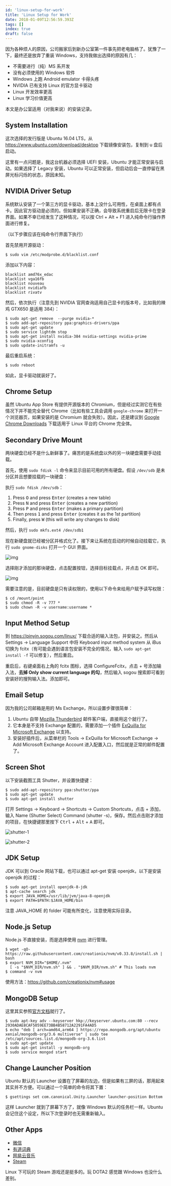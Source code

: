 ```yaml
---
id: 'linux-setup-for-work'
title: 'Linux Setup for Work'
date: 2018-01-09T12:56:59.393Z
tags: []
index: true
draft: false
---
```


因为各种烦人的原因，公司搬家后到新办公室第一件事先把老电脑格了。犹豫了一下，最终还是放弃了重装 Windows，支持我做出选择的原因有几：

* 不需要进行（纯）MS 系开发
* 没有必须使用的 Windows 软件
* Windows 上跑 Android emulator 卡得头疼
* NVIDIA 已有支持 Linux 的官方显卡驱动
* Linux 开发效率更高
* Linux 学习价值更高

本文是办公室适用（对我来说）的安装记录。

<!-- more -->

## System Installation

这次选择的发行版是 Ubuntu 16.04 LTS，从 https://www.ubuntu.com/download/desktop 下载镜像安装包，复制到 u 盘后启动。

这里有一点问题是，我这台机器必须选择 UEFI 安装，Ubuntu 才能正常安装与启动。如果选择了 Legacy 安装，Ubuntu 可以正常安装，但启动后会一直停留在黑屏光标闪烁的状态，原因未知。

## NVIDIA Driver Setup

系统默认安装了一个第三方的显卡驱动，基本上没什么可用性，在桌面上都有点卡。因此官方驱动是必须的。但如果安装不正确，会导致系统重启后无限卡在登录界面。如果不幸已经发生了这种情况，可以按 Ctrl + Alt + F1 进入纯命令行操作界面进行修复。

（以下步骤应该在纯命令行界面下执行）

首先禁用开源驱动：

```
$ sudo vim /etc/modprobe.d/blacklist.conf
```

添加以下内容：

```
blacklist amd76x_edac
blacklist vga16fb
blacklist nouveau
blacklist nvidiafb
blacklist rivatv
```

然后，依次执行（注意先到 NVIDIA 官网查询适用自己显卡的版本号，比如我的辣鸡 GTX650 是适用 384）：

```
$ sudo apt-get remove  --purge nvidia-*
$ sudo add-apt-repository ppa:graphics-drivers/ppa
$ sudo apt-get update
$ sudo service lightdm stop
$ sudo apt-get install nvidia-384 nvidia-settings nvidia-prime
$ sudo nvidia-xconfig
$ sudo update-initramfs -u
```

最后重启系统：

```
$ sudo reboot
```

如此，显卡驱动就装好了。

## Chrome Setup

虽然 Ubuntu App Store 有提供开源版本的 Chromium，但是经过实测它在有些情况下并不能完全替代 Chrome（比如有些工具会调用 `google-chrome` 来打开一个浏览器页，如果安装的是 Chromium 就会失败）。因此，还是建议到 [Google Chrome Downloads](https://www.google.com/chrome/browser/desktop/index.html) 下载适用于 Linux 平台的 Chrome 完全体。

## Secondary Drive Mount

两块硬盘已经不是什么新鲜事了。痛苦的是系统盘以外的另一块硬盘需要手动挂载。

首先，使用 `sudo fdisk -l` 命令来显示目前可用的所有硬盘。假设 `/dev/sdb` 是未分区并且想要挂载的一块硬盘：

执行 `sudo fdisk /dev/sdb`：

1. Press <kbd>O</kbd> and press <kbd>Enter</kbd> (creates a new table)
2. Press <kbd>N</kbd> and press <kbd>Enter</kbd> (creates a new partition)
3. Press <kbd>P</kbd> and press <kbd>Enter</kbd> (makes a primary partition)
4. Then press <kbd>1</kbd> and press <kbd>Enter</kbd> (creates it as the 1st partition)
5. Finally, press <kbd>W</kbd> (this will write any changes to disk)

然后，执行 `sudo mkfs.ext4 /dev/sdb1`

现在新硬盘就已经被分区并格式化了。接下来让系统在启动的时候自动挂载它，执行 `sudo gnome-disks` 打开一个 GUI 界面。

![img](https://i.stack.imgur.com/WZeoX.png)

选择刚才添加的那块硬盘，点击配置按钮，选择目标挂载点，并点击 OK 即可。

![img](https://i.stack.imgur.com/h529h.png)

需要注意的是，目前硬盘是只有读权限的，使用以下命令来给用户赋予读写权限：

```
$ cd /mount/point
$ sudo chmod -R -v 777 *
$ sudo chown -R -v username:username *
```

## Input Method Setup

到 https://pinyin.sogou.com/linux/ 下载合适的输入法包，并安装之。然后从 Settings -> Language Support 中将 Keyboard input method system 从 iBus 切换为 fcitx（有可能会遇到语言包安装不完全的情况，输入 `sudo apt-get install -f` 可以修复），然后重启。

重启后，右键桌面右上角的 fcitx 图标，选择 ConfigureFcitx，点击 + 号添加输入法，**去掉 Only show current language 的勾**，然后输入 sogou 搜索即可看到安装好的搜狗输入法。添加即可。

## Email Setup

因为我的公司邮箱是用的 Ms Exchange，所以设置步骤很简单：

1. Ubuntu 自带 [Mozilla Thunderbird](https://www.mozilla.org/en-US/thunderbird/) 邮件客户端，直接用这个就行了。
2. 它本身是不支持 Exchange 配置的，需要添加一个插件 [ExQuilla for Microsoft Exchange](https://addons.mozilla.org/en-US/thunderbird/addon/exquilla-exchange-web-services/) 以支持。
3. 安装好插件后，从菜单栏的 Tools -> ExQuilla for Microsoft Exchange -> Add Microsoft Exchange Account 进入配置入口，然后就是正常的邮件配置了。

## Screen Shot

以下安装截图工具 Shutter，并设置快捷键：

```
$ sudo add-apt-repository ppa:shutter/ppa
$ sudo apt-get update
$ sudo apt-get install shutter
```

打开 Settings -> Keyboard -> Shortcuts -> Custom Shortcuts，点击 + 添加，输入 Name (Shutter Select) Command (shutter -s)，保存。然后点击刚才添加的项目，在快捷键那里按下 <kbd>Ctrl</kbd> + <kbd>Alt</kbd> + <kbd>A</kbd> 即可。

![shutter-1](http://www.linuxidc.com/upload/2015_07/150711194568203.png)

![shutter-2](http://www.linuxidc.com/upload/2015_07/150711194568205.png)

## JDK Setup

JDK 可以到 Oracle 网站下载，也可以通过 apt-get 安装 openjdk，以下是安装 openjdk 的过程：

```
$ sudo apt-get install openjdk-8-jdk
$ apt-cache search jdk
$ export JAVA_HOME=/usr/lib/jvm/java-8-openjdk
$ export PATH=$PATH:$JAVA_HOME/bin
```

注意 JAVA_HOME 的 folder 可能有所变化，注意使用实际目录。

## Node.js Setup

Node.js 不直接安装，而是选择使用 [nvm](https://github.com/creationix/nvm) 进行管理。

```
$ wget -qO- https://raw.githubusercontent.com/creationix/nvm/v0.33.8/install.sh | bash
$ export NVM_DIR="$HOME/.nvm"
  [ -s "$NVM_DIR/nvm.sh" ] && . "$NVM_DIR/nvm.sh" # This loads nvm
$ command -v nvm
```

使用方法：https://github.com/creationix/nvm#usage

## MongoDB Setup

这里其实参照[官方文档](https://docs.mongodb.com/manual/tutorial/install-mongodb-on-ubuntu/)就行了。

```
$ sudo apt-key adv --keyserver hkp://keyserver.ubuntu.com:80 --recv 2930ADAE8CAF5059EE73BB4B58712A2291FA4AD5
$ echo "deb [ arch=amd64,arm64 ] https://repo.mongodb.org/apt/ubuntu xenial/mongodb-org/3.6 multiverse" | sudo tee /etc/apt/sources.list.d/mongodb-org-3.6.list
$ sudo apt-get update
$ sudo apt-get install -y mongodb-org
$ sudo service mongod start
```

## Change Launcher Position

Ubuntu 默认的 Launcher 设置在了屏幕的左边，但是如果有三屏的话，那用起来其实并不方便。可以通过一个简单的命令将其下置：

```
$ gsettings set com.canonical.Unity.Launcher launcher-position Bottom
```

这样 Launcher 就到了屏幕下方了，就像 Windows 默认的任务栏一样。Ubuntu 会记住这个设定，所以下次登录时也无需重新输入。

## Other Apps

* [微信](https://github.com/geeeeeeeeek/electronic-wechat)
* [有道词典](http://cidian.youdao.com/index-linux.html)
* [网易云音乐](http://music.163.com/#/download)
* [Steam](http://store.steampowered.com/about/)

Linux 下可玩的 Steam 游戏还是挺多的。玩 DOTA2 感觉跟 Windows 也没什么差别。
